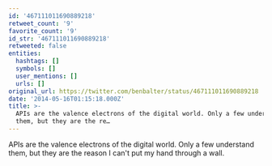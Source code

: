 ```yaml
---
id: '467111011690889218'
retweet_count: '9'
favorite_count: '9'
id_str: '467111011690889218'
retweeted: false
entities:
  hashtags: []
  symbols: []
  user_mentions: []
  urls: []
original_url: https://twitter.com/benbalter/status/467111011690889218
date: '2014-05-16T01:15:18.000Z'
title: >-
  APIs are the valence electrons of the digital world. Only a few understand
  them, but they are the re…
---
```


APIs are the valence electrons of the digital world. Only a few understand them, but they are the reason I can't put my hand through a wall.